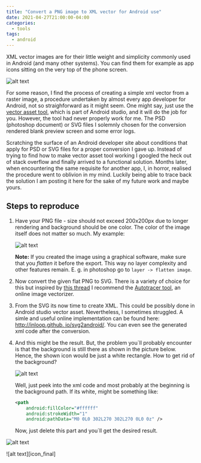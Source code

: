 ```yaml
---
title: "Convert a PNG image to XML vector for Android use"
date: 2021-04-27T21:00:00-04:00
categories:
  - tools
tags:
  - android
---
```


XML vector images are for their little weight and simplicity commonly used in Android (and many other systems). You can find them for example as app icons sitting on the very top of the phone screen.

![alt text][icon_prev]

For some reason, I find the process of creating a simple xml vector from a raster image, a procedure undertaken by almost every app developer for Android, not so straighforward as it might seem.
One might say, just use the [vector asset tool](https://developer.android.com/studio/write/vector-asset-studio), which is part of Android studio, and it will do the job for you. 
However, the tool had never properly work for me. The PSD (photoshop document) or SVG files I solemnly chosen for the conversion rendered blank preview screen and some error logs. 

Scratching the surface of an Android developer site about conditions that apply for PSD or SVG files for a proper conversion I gave up. Instead of trying to find how to make vector asset tool working
I googled the heck out of stack overflow and finally arrived to a functional solution. Months later, when encountering the same requisite for another app, I, in horror, realised the procedure went 
to oblivion in my mind. Luckily being able to trace back the solution I am posting it here for the sake of my future work and maybe yours.

## Steps to reproduce

1. Have your PNG file - size should not exceed 200x200px due to longer rendering and background should be one color. The color of the image itself does not matter so much. My example:

    ![alt text][sumys_png]

    **Note:** If you created the image using a graphical software, make sure that you *flatten* it before the export. This way no layer complexity and other features remain. 
    E. g. in photoshop go to `layer -> flatten image`. 

2. Now convert the given flat PNG to SVG. There is a variety of choice for this but inspired by [this thread](https://stackoverflow.com/questions/52670937/how-do-i-convert-pngs-directly-to-android-vector-drawables)
    I recommend the [Autotracer tool](https://www.autotracer.org/), an online image vectorizer.

3. From the SVG its now time to create XML. This could be possibly done in Android studio vector asset. Nevertheless, I sometimes struggled. A simle and useful online implementation can be found here: [http://inloop.github.  io/svg2android/](http://inloop.github.io/svg2android/). You can even see the generated xml code after the conversion. 

4. And this might be the result. But, the problem you`ll probably encounter is that the background is still there as shown in the picture below. Hence, the shown icon would be just a white rectangle. How to get rid of the    background? 

    ![alt text][sumys_background]

    Well, just peek into the xml code and most probably at the beginning is the background path. If its white, might be something like:

    ```xml
    <path
        android:fillColor="#ffffff"
        android:strokeWidth="1"
        android:pathData="M0 0L0 302L270 302L270 0L0 0z" />
    ```

    Now, just delete this part and you`ll get the desired result.

![alt text][sumys_nobackground]

![alt text][icon_final]

[icon_prev]: https://github.com/vojtaiii/personal_site/tree/gh-pages/assets/images/png_xml/icon_prev.jpg
[sumys_png]: https://github.com/vojtaiii/personal_site/tree/gh-pages/assets/images/png_xml/sumys_notification.png
[sumys_background]: https://github.com/vojtaiii/personal_site/tree/gh-pages/assets/images/png_xml/icon_background.jpg
[sumys_nobackground]: https://github.com/vojtaiii/personal_site/tree/gh-pages/assets/images/png_xml/icon_nobackground.jpg
[sumys_final]: https://github.com/vojtaiii/personal_site/tree/gh-pages/assets/images/png_xml/icon_final.jpg